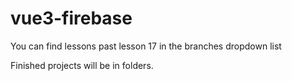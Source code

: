# vue3-firebase

You can find lessons past lesson 17 in the branches dropdown list

Finished projects will be in folders.
